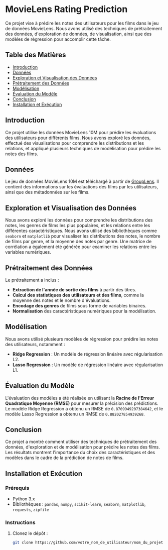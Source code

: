 # MovieLens Rating Prediction

Ce projet vise à prédire les notes des utilisateurs pour les films dans le jeu de données MovieLens. Nous avons utilisé des techniques de prétraitement des données, d'exploration de données, de visualisation, ainsi que des modèles de régression pour accomplir cette tâche.

## Table des Matières

- [Introduction](#introduction)
- [Données](#données)
- [Exploration et Visualisation des Données](#exploration-et-visualisation-des-données)
- [Prétraitement des Données](#prétraitement-des-données)
- [Modélisation](#modélisation)
- [Évaluation du Modèle](#évaluation-du-modèle)
- [Conclusion](#conclusion)
- [Installation et Exécution](#installation-et-exécution)

## Introduction

Ce projet utilise les données MovieLens 10M pour prédire les évaluations des utilisateurs pour différents films. Nous avons exploré les données, effectué des visualisations pour comprendre les distributions et les relations, et appliqué plusieurs techniques de modélisation pour prédire les notes des films.

## Données

Le jeu de données MovieLens 10M est téléchargé à partir de [GroupLens](https://grouplens.org/datasets/movielens/). Il contient des informations sur les évaluations des films par les utilisateurs, ainsi que des métadonnées sur les films.

## Exploration et Visualisation des Données

Nous avons exploré les données pour comprendre les distributions des notes, les genres de films les plus populaires, et les relations entre les différentes caractéristiques. Nous avons utilisé des bibliothèques comme `seaborn` et `matplotlib` pour visualiser les distributions des notes, le nombre de films par genre, et la moyenne des notes par genre. Une matrice de corrélation a également été générée pour examiner les relations entre les variables numériques.

## Prétraitement des Données

Le prétraitement a inclus :
- **Extraction de l'année de sortie des films** à partir des titres.
- **Calcul des statistiques des utilisateurs et des films**, comme la moyenne des notes et le nombre d'évaluations.
- **Encodage des genres** de films sous forme de variables binaires.
- **Normalisation** des caractéristiques numériques pour la modélisation.

## Modélisation

Nous avons utilisé plusieurs modèles de régression pour prédire les notes des utilisateurs, notamment :
- **Ridge Regression** : Un modèle de régression linéaire avec régularisation L2.
- **Lasso Regression** : Un modèle de régression linéaire avec régularisation L1.

## Évaluation du Modèle

L'évaluation des modèles a été réalisée en utilisant la **Racine de l'Erreur Quadratique Moyenne (RMSE)** pour mesurer la précision des prédictions. Le modèle Ridge Regression a obtenu un RMSE de `0.8709949207384642`, et le modèle Lasso Regression a obtenu un RMSE de `0.882027854939268`.

## Conclusion

Ce projet a montré comment utiliser des techniques de prétraitement des données, d'exploration et de modélisation pour prédire les notes des films. Les résultats montrent l'importance du choix des caractéristiques et des modèles dans le cadre de la prédiction de notes de films.

## Installation et Exécution

### Prérequis

- Python 3.x
- Bibliothèques : `pandas`, `numpy`, `scikit-learn`, `seaborn`, `matplotlib`, `requests`, `zipfile`

### Instructions

1. Clonez le dépôt : 
   ```bash
   git clone https://github.com/votre_nom_de_utilisateur/nom_du_projet.git

